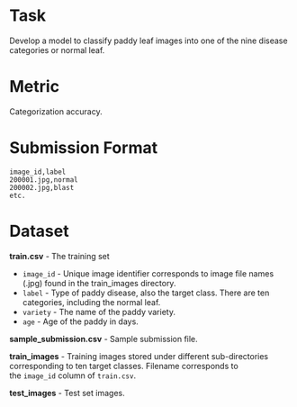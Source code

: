 # Task

Develop a model to classify paddy leaf images into one of the nine disease categories or normal leaf.

# Metric

Categorization accuracy.

# Submission Format

```
image_id,label
200001.jpg,normal
200002.jpg,blast
etc.
```

# Dataset

**train.csv** - The training set

- `image_id` - Unique image identifier corresponds to image file names (.jpg) found in the train_images directory.
- `label` - Type of paddy disease, also the target class. There are ten categories, including the normal leaf.
- `variety` - The name of the paddy variety.
- `age` - Age of the paddy in days.

**sample_submission.csv** - Sample submission file.

**train_images** - Training images stored under different sub-directories corresponding to ten target classes. Filename corresponds to the `image_id` column of `train.csv`.

**test_images** - Test set images.

